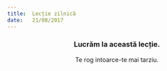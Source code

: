 ```yaml
---
title:  Lecție zilnică
date:   21/08/2017
---
```


### <center>Lucrăm la această lecție.</center>
<center>Te rog intoarce-te mai tarziu.</center>